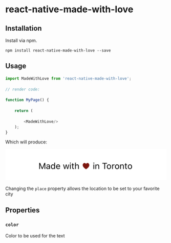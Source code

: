 # react-native-made-with-love

## Installation
Install via npm.

	npm install react-native-made-with-love --save


## Usage

```js
import MadeWithLove from 'react-native-made-with-love';

// render code:

function MyPage() {

    return (

        <MadeWithLove/>
    );
}
```

Which will produce:

![Default Values](/images/defaults.png)

Changing the `place` property allows the location to be set to your favorite city


## Properties

### `color`

Color to be used for the text
